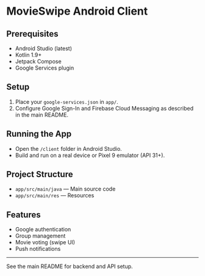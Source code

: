 # MovieSwipe Android Client

## Prerequisites
- Android Studio (latest)
- Kotlin 1.9+
- Jetpack Compose
- Google Services plugin

## Setup
1. Place your `google-services.json` in `app/`.
2. Configure Google Sign-In and Firebase Cloud Messaging as described in the main README.

## Running the App
- Open the `/client` folder in Android Studio.
- Build and run on a real device or Pixel 9 emulator (API 31+).

## Project Structure
- `app/src/main/java` — Main source code
- `app/src/main/res` — Resources

## Features
- Google authentication
- Group management
- Movie voting (swipe UI)
- Push notifications

---
See the main README for backend and API setup.
